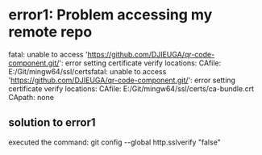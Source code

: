 # error1: Problem accessing my remote repo

fatal: unable to access 'https://github.com/DJIEUGA/qr-code-component.git/': error setting certificate verify locations:  CAfile: E:/Git/mingw64/ssl/certsfatal: unable to access 'https://github.com/DJIEUGA/qr-code-component.git/': error setting certificate verify locations:  CAfile: E:/Git/mingw64/ssl/certs/ca-bundle.crt CApath: none
## solution to error1
executed the command: git config --global http.sslverify "false"